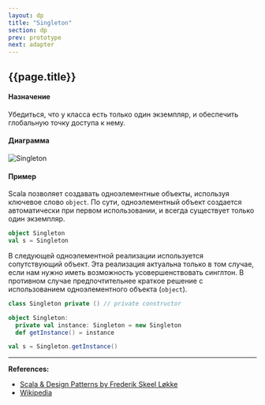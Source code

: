 ```yaml
---
layout: dp
title: "Singleton"
section: dp
prev: prototype
next: adapter
---
```


## {{page.title}}

#### Назначение

Убедиться, что у класса есть только один экземпляр, и обеспечить глобальную точку доступа к нему.

#### Диаграмма

![Singleton](https://upload.wikimedia.org/wikipedia/commons/d/d7/Singleton_classdia.png)

#### Пример

Scala позволяет создавать одноэлементные объекты, используя ключевое слово `object`. 
По сути, одноэлементный объект создается автоматически при первом использовании, 
и всегда существует только один экземпляр.

```scala mdoc
object Singleton
val s = Singleton
```

В следующей одноэлементной реализации используется сопутствующий объект. 
Эта реализация актуальна только в том случае, если нам нужно иметь возможность усовершенствовать синглтон. 
В противном случае предпочтительнее краткое решение с использованием одноэлементного объекта (`object`).

```scala mdoc:reset
class Singleton private () // private constructor

object Singleton:
  private val instance: Singleton = new Singleton
  def getInstance() = instance

val s = Singleton.getInstance()
```


---

**References:**
- [Scala & Design Patterns by Frederik Skeel Løkke](https://www.scala-lang.org/old/sites/default/files/FrederikThesis.pdf)
- [Wikipedia](https://ru.wikipedia.org/wiki/%D0%9E%D0%B4%D0%B8%D0%BD%D0%BE%D1%87%D0%BA%D0%B0_(%D1%88%D0%B0%D0%B1%D0%BB%D0%BE%D0%BD_%D0%BF%D1%80%D0%BE%D0%B5%D0%BA%D1%82%D0%B8%D1%80%D0%BE%D0%B2%D0%B0%D0%BD%D0%B8%D1%8F))

